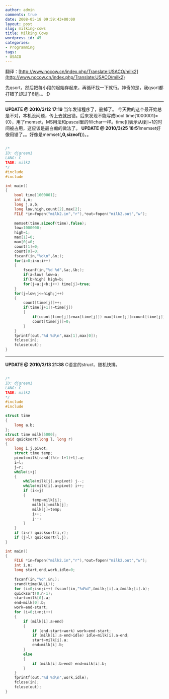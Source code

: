 ```yaml
---
author: admin
comments: true
date: 2008-05-18 09:59:43+00:00
layout: post
slug: milking-cows
title: Milking Cows
wordpress_id: 45
categories:
- Programming
tags:
- USACO
---
```


翻译：[http://www.nocow.cn/index.php/Translate:USACO/milk2](http://www.nocow.cn/index.php/Translate:USACO/milk2)

先qsort，然后把每小段的起始存起来，再循环找一下就行。神奇的是，我qsort都打错了却过了6组。。:D

----------
**UPDATE @ 2010/3/12 17:19** 当年发错程序了，删掉了。
今天做的这个最开始总是不对，本机没问题，传上去就出错。后来发现不能写成bool time[1000001]={0}，用了memset，MS用法和pascal里的fillchar一样。time[i]表示从i到i+1的时间被占用，这应该是最白痴的做法了。
**UPDATE @ 2010/3/25 18:51**memset好像用错了。。好像是memset(**,0,sizeof(**))。。


```c 

/*
ID: djgreen1
LANG: C
TASK: milk2
*/
#include 
#include 

int main()
{
    bool time[1000001];
    int i,n;
    long j,a,b;
    long low,high,count[2],max[2];
    FILE *in=fopen("milk2.in","r"),*out=fopen("milk2.out","w");
    
    memset(time,sizeof(time),false);
    low=1000000;
    high=1;
    max[1]=0;
    max[0]=0;
    count[1]=0;
    count[0]=0;
    fscanf(in,"%d\n",&n;);
    for(i=0;i<n;i++)
    {
        fscanf(in,"%d %d",&a;,&b;);
        if(a<low) low=a;
        if(b>high) high=b;
        for(j=a;j<b;j++) time[j]=true;
    }
    for(j=low;j<=high;j++)
    {
        count[time[j]]++;
        if(time[j+1]!=time[j])
        {
            if(count[time[j]]>max[time[j]]) max[time[j]]=count[time[j]];       
            count[time[j]]=0;
        }
    }
    fprintf(out,"%d %d\n",max[1],max[0]);
    fclose(in);
    fclose(out);
}

```


----------
**UPDATE @ 2010/3/13 21:38**
C语言的struct、随机快排。

```c 

/*
ID: djgreen1
LANG: C
TASK: milk2
*/
#include 
#include  

struct time
{
    long a,b;
};
struct time milk[5000];
void quicksort(long l, long r)
{
    long i,j,pivot;
    struct time temp;
    pivot=milk[rand()%(r-l+1)+l].a;
    i=l;
    j=r;
    while(i<j)
    {
        while(milk[j].a>pivot) j--;
        while(milk[i].a<pivot) i++;
        if (i<=j)
        {
            temp=milk[i];
            milk[i]=milk[j];
            milk[j]=temp;
            i++;
            j--;
        }
    }
    if (i<r) quicksort(i,r);
    if (j>l) quicksort(l,j);
}

int main()
{
    FILE *in=fopen("milk2.in","r"),*out=fopen("milk2.out","w");
    int i,n;
    long start,end,work,idle=0;
    
    fscanf(in,"%d",&n;);
    srand(time(NULL));
    for (i=0;i<n;i++) fscanf(in,"%d%d",&milk;[i].a,&milk;[i].b);
    quicksort(0,n-1);
    start=milk[0].a;
    end=milk[0].b;
    work=end-start;
    for (i=0;i<n;i++)
    {
        if (milk[i].a>end)
        {
            if (end-start>work) work=end-start;
            if (milk[i].a-end>idle) idle=milk[i].a-end;
            start=milk[i].a;
            end=milk[i].b;
        }
        else
        {
            if (milk[i].b>end) end=milk[i].b;
        }
    }
    fprintf(out,"%d %d\n",work,idle);
    fclose(in);
    fclose(out);
}

```

